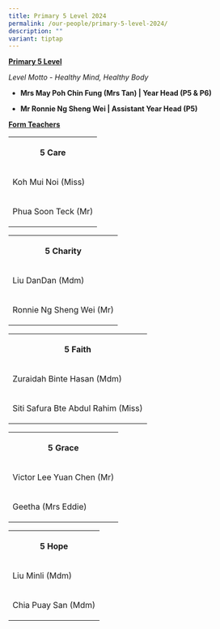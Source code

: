 ```yaml
---
title: Primary 5 Level 2024
permalink: /our-people/primary-5-level-2024/
description: ""
variant: tiptap
---
```

<p><strong><u>Primary 5 Level</u></strong>
</p>
<p><em>Level Motto - Healthy Mind, Healthy Body</em>
</p>
<p></p>
<ul data-tight="true" class="tight">
<li>
<p><strong>Mrs May Poh Chin Fung (Mrs Tan) | Year Head (P5 &amp; P6)</strong>
</p>
</li>
<li>
<p><strong>Mr Ronnie Ng Sheng Wei | Assistant Year Head (P5)</strong>
</p>
</li>
</ul>
<p></p>
<p><strong><u>Form Teachers</u></strong>
</p>
<table>
<tbody>
<tr>
<th rowspan="1" colspan="1">
<p>5 Care</p>
</th>
</tr>
<tr>
<td rowspan="1" colspan="1">
<p>Koh Mui Noi (Miss)</p>
</td>
</tr>
<tr>
<td rowspan="1" colspan="1">
<p>Phua Soon Teck (Mr)</p>
</td>
</tr>
</tbody>
</table>
<p></p>
<table>
<tbody>
<tr>
<th rowspan="1" colspan="1">
<p>5 Charity</p>
</th>
</tr>
<tr>
<td rowspan="1" colspan="1">
<p>Liu DanDan (Mdm)</p>
</td>
</tr>
<tr>
<td rowspan="1" colspan="1">
<p>Ronnie Ng Sheng Wei (Mr)</p>
</td>
</tr>
</tbody>
</table>
<p></p>
<table>
<tbody>
<tr>
<th rowspan="1" colspan="1">
<p>5 Faith</p>
</th>
</tr>
<tr>
<td rowspan="1" colspan="1">
<p>Zuraidah Binte Hasan (Mdm)</p>
</td>
</tr>
<tr>
<td rowspan="1" colspan="1">
<p>Siti Safura Bte Abdul Rahim (Miss)</p>
</td>
</tr>
</tbody>
</table>
<p></p>
<table>
<tbody>
<tr>
<th rowspan="1" colspan="1">
<p>5 Grace</p>
</th>
</tr>
<tr>
<td rowspan="1" colspan="1">
<p>Victor Lee Yuan Chen (Mr)</p>
</td>
</tr>
<tr>
<td rowspan="1" colspan="1">
<p>Geetha (Mrs Eddie)</p>
</td>
</tr>
</tbody>
</table>
<p></p>
<table>
<tbody>
<tr>
<th rowspan="1" colspan="1">
<p>5 Hope</p>
</th>
</tr>
<tr>
<td rowspan="1" colspan="1">
<p>Liu Minli (Mdm)</p>
</td>
</tr>
<tr>
<td rowspan="1" colspan="1">
<p>Chia Puay San (Mdm)</p>
</td>
</tr>
</tbody>
</table>
<p></p>
<p></p>